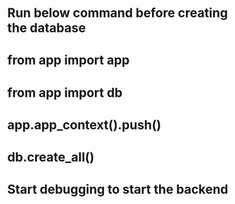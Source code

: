# Run below command before creating the database
# from app import app
# from app import db
# app.app_context().push()
# db.create_all()

# Start debugging to start the backend